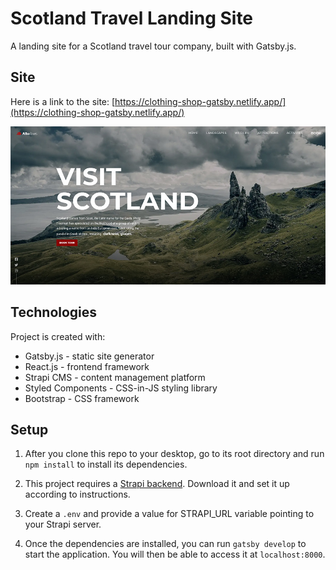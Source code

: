 # Scotland Travel Landing Site

A landing site for a Scotland travel tour company, built with Gatsby.js.

## Site

Here is a link to the site: [https://clothing-shop-gatsby.netlify.app/](https://clothing-shop-gatsby.netlify.app/)

![Home page](./src/assets/images/scotland-home.jpg)

## Technologies

Project is created with:

* Gatsby.js - static site generator
* React.js - frontend framework
* Strapi CMS - content management platform
* Styled Components - CSS-in-JS styling library 
* Bootstrap - CSS framework

## Setup

1. After you clone this repo to your desktop, go to its root directory and run `npm install` to install its dependencies.

2. This project requires a [Strapi backend](https://github.com/u-konrad/scotland-backend). Download it and set it up according to instructions.

3. Create a `.env` and provide a value for STRAPI_URL variable pointing to your Strapi server.

4. Once the dependencies are installed, you can run `gatsby develop` to start the application. You will then be able to access it at `localhost:8000`. 

